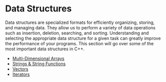 # Data Structures

Data structures are specialized formats for efficiently organizing, storing, and managing data. They allow us to perform a variety of data operations such as insertion, deletion, searching, and sorting. Understanding and selecting the appropriate data structure for a given task can greatly improve the performance of your programs. This section will go over some of the most important data structures in C++.

- [Multi-Dimensional Arrays](./md_array.md)
- [Strings & String Functions](./strings.md)
- [Vectors](./vectors.md)
- [Iterators](./iterators.md)